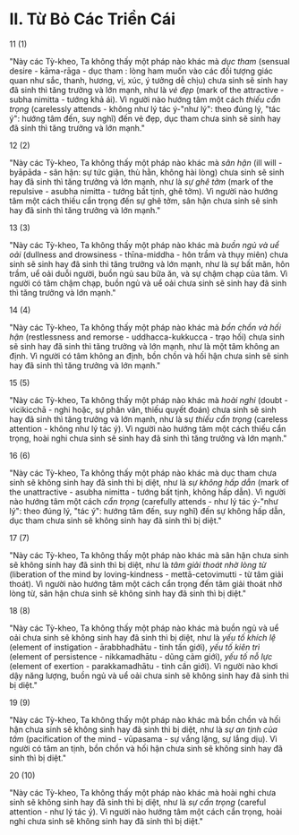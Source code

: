 # II. Từ Bỏ Các Triền Cái

11 (1)

"Này các Tỳ-kheo, Ta không thấy một pháp nào khác mà *dục tham* (sensual desire -  kāma-rāga - dục tham : lòng ham muốn vào các đối tượng giác quan như sắc, thanh, hương, vị, xúc,  ý tưởng dễ chịu) chưa sinh sẽ sinh hay đã sinh thì tăng trưởng và lớn mạnh, như là *vẻ đẹp* (mark of the attractive - subha nimitta - tướng khả ái). Vì người nào hướng tâm một cách *thiếu cẩn trọng* (carelessly attends - không như lý tác ý-"như lý": theo đúng lý, "tác ý": hướng tâm đến, suy nghĩ) đến vẻ đẹp, dục tham chưa sinh sẽ sinh hay đã sinh thì tăng trưởng và lớn mạnh."

12 (2)

"Này các Tỳ-kheo, Ta không thấy một pháp nào khác mà *sân hận* (ill will - byāpāda - sân hận: sự tức giận, thù hằn, không hài lòng) chưa sinh sẽ sinh hay đã sinh thì tăng trưởng và lớn mạnh, như là *sự ghê tởm* (mark of the repulsive - asubha nimitta - tướng bất tịnh, ghê tởm). Vì người nào hướng tâm một cách thiếu cẩn trọng đến sự ghê tởm, sân hận chưa sinh sẽ sinh hay đã sinh thì tăng trưởng và lớn mạnh."

13 (3)

"Này các Tỳ-kheo, Ta không thấy một pháp nào khác mà *buồn ngủ và uể oải* (dullness and drowsiness - thīna-middha - hôn trầm và thụy miên) chưa sinh sẽ sinh hay đã sinh thì tăng trưởng và lớn mạnh, như là sự bất mãn, hôn trầm, uể oải duỗi người, buồn ngủ sau bữa ăn, và sự chậm chạp của tâm. Vì người có tâm chậm chạp, buồn ngủ và uể oải chưa sinh sẽ sinh hay đã sinh thì tăng trưởng và lớn mạnh."

14 (4)

"Này các Tỳ-kheo, Ta không thấy một pháp nào khác mà *bồn chồn và hối hận* (restlessness and remorse - uddhacca-kukkucca - trạo hối) chưa sinh sẽ sinh hay đã sinh thì tăng trưởng và lớn mạnh, như là một tâm không an định. Vì người có tâm không an định, bồn chồn và hối hận chưa sinh sẽ sinh hay đã sinh thì tăng trưởng và lớn mạnh."

15 (5)

"Này các Tỳ-kheo, Ta không thấy một pháp nào khác mà *hoài nghi* (doubt - vicikicchā - nghi hoặc, sự phân vân, thiếu quyết đoán) chưa sinh sẽ sinh hay đã sinh thì tăng trưởng và lớn mạnh, như là sự *thiếu cẩn trọng* (careless attention - không như lý tác ý). Vì người nào hướng tâm một cách thiếu cẩn trọng, hoài nghi chưa sinh sẽ sinh hay đã sinh thì tăng trưởng và lớn mạnh."

16 (6)

"Này các Tỳ-kheo, Ta không thấy một pháp nào khác mà dục tham chưa sinh sẽ không sinh hay đã sinh thì bị diệt, như là *sự không hấp dẫn* (mark of the unattractive - asubha nimitta - tướng bất tịnh, không hấp dẫn). Vì người nào hướng tâm một cách *cẩn trọng* (carefully attends - như lý tác ý-"như lý": theo đúng lý, "tác ý": hướng tâm đến, suy nghĩ) đến sự không hấp dẫn, dục tham chưa sinh sẽ không sinh hay đã sinh thì bị diệt."

17 (7)

"Này các Tỳ-kheo, Ta không thấy một pháp nào khác mà sân hận chưa sinh sẽ không sinh hay đã sinh thì bị diệt, như là *tâm giải thoát nhờ lòng từ* (liberation of the mind by loving-kindness - mettā-cetovimutti - từ tâm giải thoát). Vì người nào hướng tâm một cách cẩn trọng đến tâm giải thoát nhờ lòng từ, sân hận chưa sinh sẽ không sinh hay đã sinh thì bị diệt."

18 (8)

"Này các Tỳ-kheo, Ta không thấy một pháp nào khác mà buồn ngủ và uể oải chưa sinh sẽ không sinh hay đã sinh thì bị diệt, như là *yếu tố khích lệ* (element of instigation - ārabbhadhātu - tinh tấn giới), *yếu tố kiên trì* (element of persistence - nikkamadhātu - dũng cảm giới), *yếu tố nỗ lực* (element of exertion - parakkamadhātu - tinh cần giới). Vì người nào khơi dậy năng lượng, buồn ngủ và uể oải chưa sinh sẽ không sinh hay đã sinh thì bị diệt."

19 (9)

"Này các Tỳ-kheo, Ta không thấy một pháp nào khác mà bồn chồn và hối hận chưa sinh sẽ không sinh hay đã sinh thì bị diệt, như là *sự an tịnh của tâm* (pacification of the mind - vūpasama - sự vắng lặng, sự lắng dịu). Vì người có tâm an tịnh, bồn chồn và hối hận chưa sinh sẽ không sinh hay đã sinh thì bị diệt."

20 (10)

"Này các Tỳ-kheo, Ta không thấy một pháp nào khác mà hoài nghi chưa sinh sẽ không sinh hay đã sinh thì bị diệt, như là *sự cẩn trọng* (careful attention - như lý tác ý). Vì người nào hướng tâm một cách cẩn trọng, hoài nghi chưa sinh sẽ không sinh hay đã sinh thì bị diệt."
